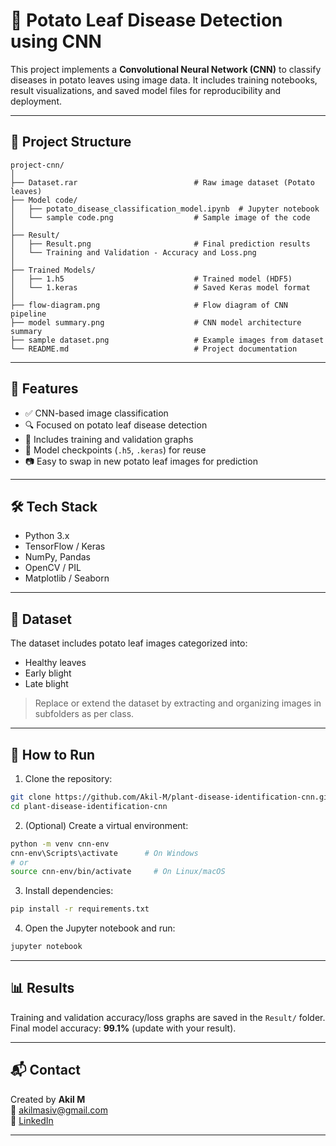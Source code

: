 # 🥔 Potato Leaf Disease Detection using CNN

This project implements a **Convolutional Neural Network (CNN)** to classify diseases in potato leaves using image data. It includes training notebooks, result visualizations, and saved model files for reproducibility and deployment.

---

## 📁 Project Structure

```
project-cnn/
│
├── Dataset.rar                          # Raw image dataset (Potato leaves)
├── Model code/
│   ├── potato_disease_classification_model.ipynb  # Jupyter notebook
│   └── sample code.png                  # Sample image of the code
│
├── Result/
│   ├── Result.png                       # Final prediction results
│   └── Training and Validation - Accuracy and Loss.png
│
├── Trained Models/
│   ├── 1.h5                             # Trained model (HDF5)
│   └── 1.keras                          # Saved Keras model format
│
├── flow-diagram.png                     # Flow diagram of CNN pipeline
├── model summary.png                    # CNN model architecture summary
├── sample dataset.png                   # Example images from dataset
└── README.md                            # Project documentation
```

---

## 🚀 Features

- ✅ CNN-based image classification
- 🔍 Focused on potato leaf disease detection
- 🧪 Includes training and validation graphs
- 📁 Model checkpoints (`.h5`, `.keras`) for reuse
- 📷 Easy to swap in new potato leaf images for prediction

---

## 🛠️ Tech Stack

- Python 3.x
- TensorFlow / Keras
- NumPy, Pandas
- OpenCV / PIL
- Matplotlib / Seaborn

---

## 🧪 Dataset

The dataset includes potato leaf images categorized into:
- Healthy leaves
- Early blight
- Late blight

> Replace or extend the dataset by extracting and organizing images in subfolders as per class.

---

## 📌 How to Run

1. Clone the repository:
```bash
git clone https://github.com/Akil-M/plant-disease-identification-cnn.git
cd plant-disease-identification-cnn
```

2. (Optional) Create a virtual environment:
```bash
python -m venv cnn-env
cnn-env\Scripts\activate      # On Windows
# or
source cnn-env/bin/activate     # On Linux/macOS
```

3. Install dependencies:
```bash
pip install -r requirements.txt
```

4. Open the Jupyter notebook and run:
```bash
jupyter notebook
```

---

## 📊 Results

Training and validation accuracy/loss graphs are saved in the `Result/` folder. Final model accuracy: **99.1%** (update with your result).

---

## 📬 Contact

Created by **Akil M**  
📧 akilmasiv@gmail.com  
🔗 [LinkedIn](https://www.linkedin.com/in/akil-m-343359254)

---
